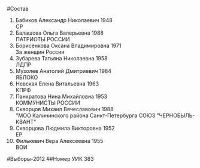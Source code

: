 #Состав
1. Бабиков Александр Николаевич 1948   
    СР
2. Балашова Ольга Валерьевна 1988   
    ПАТРИОТЫ РОССИИ
3. Борисенкова Оксана Владимировна 1971   
    За женщин России
4. Зубарева Татьяна Николаевна 1958   
    ЛДПР
5. Музолев Анатолий Дмитриевич 1984   
    ЯБЛОКО
6. Невская Елена Витальевна 1963   
    КПРФ
7. Панкратова Нина Михайловна 1953   
    КОММУНИСТЫ РОССИИ
8. Скворцов Михаил Вячеславович 1988   
    "МОО Калининского района Санкт-Петербурга СОЮЗ "ЧЕРНОБЫЛЬ- КВАНТ"
9. Скворцова Людмила Викторовна 1952   
    ЕР
10. Филькевич Вера Алексеевна 1955   
    ВОИ

#Выборы-2012
##Номер УИК
383